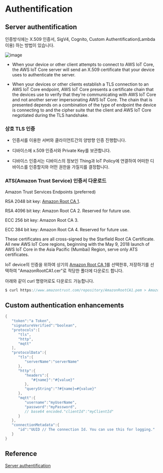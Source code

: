 # Authentification

## Server authentification

인증방식에는 X.509 인증서, SigV4, Cognito, Custom Authentification(Lambda이용) 하는 방법이 있습니다. 


![image](https://user-images.githubusercontent.com/52392004/182384968-47b660d2-43f6-4f2b-b8bb-52d789a8fc24.png)

- When your device or other client attempts to connect to AWS IoT Core, the AWS IoT Core server will send an X.509 certificate that your device uses to authenticate the server.

- When your devices or other clients establish a TLS connection to an AWS IoT Core endpoint, AWS IoT Core presents a certificate chain that the devices use to verify that they're communicating with AWS IoT Core and not another server impersonating AWS IoT Core. The chain that is presented depends on a combination of the type of endpoint the device is connecting to and the cipher suite that the client and AWS IoT Core negotiated during the TLS handshake.

### 상호 TLS 인증 

- 인증서를 이용한 서버와 클라이언트간의 양방향 인증 진행합니다.

- 디바이스에 x.509 인증서와 Private Key를 보관합니다.

- 디바이스 인증서는 디바이스의 정보인 Thing과 IoT Policy에 연결하여 어떠한 디바이스를 인증할지와 어떤 권한을 가질지를 결정합니다.


### ATS(Amazon Trust Service) 인증서 다운로드 

Amazon Trust Services Endpoints (preferred)


RSA 2048 bit key: [Amazon Root CA 1](https://www.amazontrust.com/repository/AmazonRootCA1.pem).

RSA 4096 bit key: Amazon Root CA 2. Reserved for future use.

ECC 256 bit key: Amazon Root CA 3.

ECC 384 bit key: Amazon Root CA 4. Reserved for future use.

These certificates are all cross-signed by the Starfield Root CA Certificate. All new AWS IoT Core regions, beginning with the May 9, 2018 launch of AWS IoT Core in the Asia Pacific (Mumbai) Region, serve only ATS certificates.

IoT device의 인증을 위하여 상기의 [Amazon Root CA 1](https://www.amazontrust.com/repository/AmazonRootCA1.pem)를 선택한후, 저장하기를 선택하여 "AmazonRootCA1.cer"로 적당한 폴더에 다운로드 합니다. 

아래와 같이 curl 명령어로도 다운로드 가능합니다. 

```c
$ curl https://www.amazontrust.com/repository/AmazonRootCA1.pem > AmazonRootCA1.cer
```

## Custom authentication enhancements 

```java
{
   "token":"a Token",
   "signatureVerified":"boolean",
   "protocols":[
      "tls",
      "http",
      "mqtt"
   ],
   "protocolData":{
      "tls":{
         "serverName":"serverName"
      },
      "http":{
         "headers":{
            "#{name}":"#{value}"
         },
         "queryString":"?#{name}=#{value}"
      },
      "mqtt":{
         "username":"myUserName",
         "password":"myPassword",
         // base64 encoded."clientId":"myClientId"
      }
   },
   "connectionMetadata":{
      "id":"UUID // The connection Id. You can use this for logging."
   }
}
```
## Reference

[Server authentification](https://docs.aws.amazon.com/iot/latest/developerguide/server-authentication.html)
